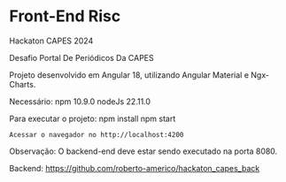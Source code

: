 # Front-End Risc

Hackaton CAPES 2024

Desafio Portal De Periódicos Da CAPES

Projeto desenvolvido em Angular 18, utilizando Angular Material e Ngx-Charts.

Necessário:
    npm 10.9.0
    nodeJs 22.11.0

Para executar o projeto:
    npm install
    npm start

    Acessar o navegador no http://localhost:4200

Observação:
    O backend-end deve estar sendo executado na porta 8080.

Backend: https://github.com/roberto-americo/hackaton_capes_back